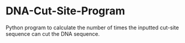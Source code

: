 # DNA-Cut-Site-Program
Python program to calculate the number of times the inputted cut-site sequence can cut the DNA sequence.
